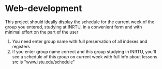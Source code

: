 # Web-development
This project should ideally display the schedule
for the current week of the group you entered, studying at INRTU,
in a convenient form and with minimal effort on the part of the user
1. You need enter group name with full preservation of all indexes and registers
2. If you enter group name correct and this group studying in INRTU,
you'll see a schedule of this group on current week with full info about lessons
src is "www.istu.edu/schedule"